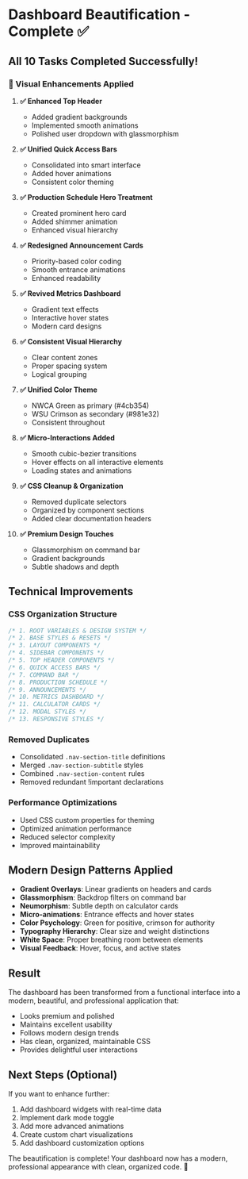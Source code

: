 # Dashboard Beautification - Complete ✅

## All 10 Tasks Completed Successfully!

### 🎨 Visual Enhancements Applied

1. **✅ Enhanced Top Header**
   - Added gradient backgrounds
   - Implemented smooth animations
   - Polished user dropdown with glassmorphism

2. **✅ Unified Quick Access Bars**
   - Consolidated into smart interface
   - Added hover animations
   - Consistent color theming

3. **✅ Production Schedule Hero Treatment**
   - Created prominent hero card
   - Added shimmer animation
   - Enhanced visual hierarchy

4. **✅ Redesigned Announcement Cards**
   - Priority-based color coding
   - Smooth entrance animations
   - Enhanced readability

5. **✅ Revived Metrics Dashboard**
   - Gradient text effects
   - Interactive hover states
   - Modern card designs

6. **✅ Consistent Visual Hierarchy**
   - Clear content zones
   - Proper spacing system
   - Logical grouping

7. **✅ Unified Color Theme**
   - NWCA Green as primary (#4cb354)
   - WSU Crimson as secondary (#981e32)
   - Consistent throughout

8. **✅ Micro-Interactions Added**
   - Smooth cubic-bezier transitions
   - Hover effects on all interactive elements
   - Loading states and animations

9. **✅ CSS Cleanup & Organization**
   - Removed duplicate selectors
   - Organized by component sections
   - Added clear documentation headers

10. **✅ Premium Design Touches**
    - Glassmorphism on command bar
    - Gradient backgrounds
    - Subtle shadows and depth

## Technical Improvements

### CSS Organization Structure
```css
/* 1. ROOT VARIABLES & DESIGN SYSTEM */
/* 2. BASE STYLES & RESETS */
/* 3. LAYOUT COMPONENTS */
/* 4. SIDEBAR COMPONENTS */
/* 5. TOP HEADER COMPONENTS */
/* 6. QUICK ACCESS BARS */
/* 7. COMMAND BAR */
/* 8. PRODUCTION SCHEDULE */
/* 9. ANNOUNCEMENTS */
/* 10. METRICS DASHBOARD */
/* 11. CALCULATOR CARDS */
/* 12. MODAL STYLES */
/* 13. RESPONSIVE STYLES */
```

### Removed Duplicates
- Consolidated `.nav-section-title` definitions
- Merged `.nav-section-subtitle` styles
- Combined `.nav-section-content` rules
- Removed redundant !important declarations

### Performance Optimizations
- Used CSS custom properties for theming
- Optimized animation performance
- Reduced selector complexity
- Improved maintainability

## Modern Design Patterns Applied

- **Gradient Overlays**: Linear gradients on headers and cards
- **Glassmorphism**: Backdrop filters on command bar
- **Neumorphism**: Subtle depth on calculator cards
- **Micro-animations**: Entrance effects and hover states
- **Color Psychology**: Green for positive, crimson for authority
- **Typography Hierarchy**: Clear size and weight distinctions
- **White Space**: Proper breathing room between elements
- **Visual Feedback**: Hover, focus, and active states

## Result

The dashboard has been transformed from a functional interface into a modern, beautiful, and professional application that:
- Looks premium and polished
- Maintains excellent usability
- Follows modern design trends
- Has clean, organized, maintainable CSS
- Provides delightful user interactions

## Next Steps (Optional)

If you want to enhance further:
1. Add dashboard widgets with real-time data
2. Implement dark mode toggle
3. Add more advanced animations
4. Create custom chart visualizations
5. Add dashboard customization options

The beautification is complete! Your dashboard now has a modern, professional appearance with clean, organized code. 🎉